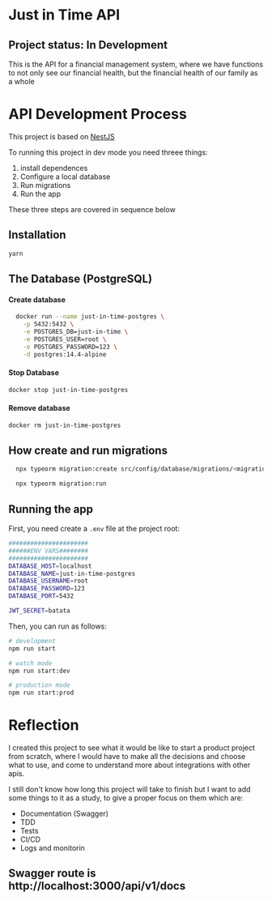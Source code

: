 # Just in Time  API

## Project status: In Development

This is the API for a financial management system, where we have functions to not only see our financial health, but the financial health of our family as a whole

# API Development Process

This project is based on [NestJS](https://docs.nestjs.com/)

To running this project in dev mode you need threee things:

1. install dependences
2. Configure a local database
3. Run migrations
4. Run the app

These three steps are covered in sequence below

## Installation

```bash
yarn
```

## The Database (PostgreSQL)

#### Create database

```bash
  docker run --name just-in-time-postgres \
    -p 5432:5432 \
    -e POSTGRES_DB=just-in-time \
    -e POSTGRES_USER=root \
    -e POSTGRES_PASSWORD=123 \
    -d postgres:14.4-alpine
```

#### Stop Database

```bash
docker stop just-in-time-postgres
```

#### Remove database

```bash
docker rm just-in-time-postgres
```

## How create and run migrations
```bash
  npx typeorm migration:create src/config/database/migrations/<migration name>
```

```bash
  npx typeorm migration:run
```

## Running the app

First, you need create a `.env` file at the project root:

```bash
######################
######ENV VARS########
######################
DATABASE_HOST=localhost
DATABASE_NAME=just-in-time-postgres
DATABASE_USERNAME=root
DATABASE_PASSWORD=123
DATABASE_PORT=5432

JWT_SECRET=batata
```

Then, you can run as follows:

```bash
# development
npm run start

# watch mode
npm run start:dev

# production mode
npm run start:prod

```

# Reflection

I created this project to see what it would be like to start a product project from scratch, where I would have to make all the decisions and choose what to use, and come to understand more about integrations with other apis.

I still don't know how long this project will take to finish but I want to add some things to it as a study, to give a proper focus on them which are:

- Documentation (Swagger)
- TDD
- Tests
- CI/CD
- Logs and monitorin

## Swagger route is http://localhost:3000/api/v1/docs